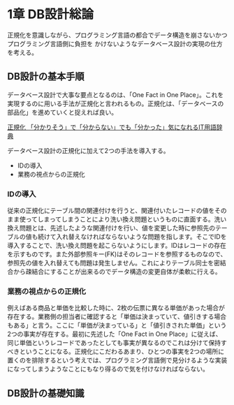# 1章 DB設計総論
正規化を意識しながら、プログラミング言語の都合でデータ構造を崩さないかつプログラミング言語側に負担を かけないようなデータベース設計の実現の仕方を考える。

## DB設計の基本手順
データベース設計で大事な要点となるのは、「One Fact in One Place」。これを実現するのに用いる手法が正規化と言われるもの。正規化は、「データベースの部品化」を進めていくと捉えれば良い。

[正規化 「分かりそう」で「分からない」でも「分かった」気になれるIT用語辞典](https://wa3.i-3-i.info/word11632.html)

データベース設計の正規化に加えて2つの手法を導入する。

- IDの導入
-  業務の視点からの正規化

### IDの導入
従来の正規化にテーブル間の関連付けを行うと、関連付いたレコードの値をそのまま使ってしまってしまうことにより洗い換え問題というものに直面する。洗い換え問題とは、先述したような関連付けを行い、値を変更した時に参照先のテーブルの値も続けて入れ替えなければならないような問題を指します。そこでIDを導入することで、洗い換え問題を起こらないようにします。IDはレコードの存在を示すものです。また外部参照キー(FK)はそのレコードを参照するものなので、参照先の値を入れ替えても問題は発生しません。これによりテーブル同士を密結合から疎結合にすることが出来るのでデータ構造の変更自体が柔軟に行える。

### 業務の視点からの正規化
例えばある商品と単価を比較した時に、2枚の伝票に異なる単価があった場合が存在する。業務側の担当者に確認すると「単価は決まっていて、値引きする場合もある」と言う。ここに「単価が決まっている」と「値引きされた単価」という2つの事実が存在する。最初に先述した「One Fact in One Place」に従えば、同じ単価というレコードであったとしても事実が異なるのでこれは分けて保持すべきということになる。正規化にこだわるあまり、ひとつの事実を2つの場所に置くのを排除するという考えでは、プログラミング言語側で見分けるような実装になってしまうようなことにもなり得るので気を付けなければならない。

## DB設計の基礎知識

